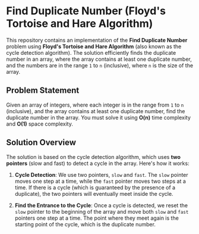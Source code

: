 # Find Duplicate Number (Floyd's Tortoise and Hare Algorithm)

This repository contains an implementation of the **Find Duplicate Number** problem using **Floyd's Tortoise and Hare Algorithm** (also known as the cycle detection algorithm). The solution efficiently finds the duplicate number in an array, where the array contains at least one duplicate number, and the numbers are in the range `1` to `n` (inclusive), where `n` is the size of the array.

## Problem Statement

Given an array of integers, where each integer is in the range from `1` to `n` (inclusive), and the array contains at least one duplicate number, find the duplicate number in the array. You must solve it using **O(n)** time complexity and **O(1)** space complexity.

## Solution Overview

The solution is based on the cycle detection algorithm, which uses **two pointers** (slow and fast) to detect a cycle in the array. Here's how it works:

1. **Cycle Detection**: We use two pointers, `slow` and `fast`. The `slow` pointer moves one step at a time, while the `fast` pointer moves two steps at a time. If there is a cycle (which is guaranteed by the presence of a duplicate), the two pointers will eventually meet inside the cycle.
   
2. **Find the Entrance to the Cycle**: Once a cycle is detected, we reset the `slow` pointer to the beginning of the array and move both `slow` and `fast` pointers one step at a time. The point where they meet again is the starting point of the cycle, which is the duplicate number.

